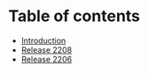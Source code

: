 # Table of contents

* [Introduction](README.md)
* [Release 2208](release-2208.md)
* [Release 2206](release-2206.md)
